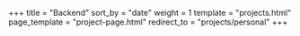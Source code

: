 +++
title = "Backend"
sort_by = "date"
weight = 1
template = "projects.html"
page_template = "project-page.html"
redirect_to = "projects/personal"
+++